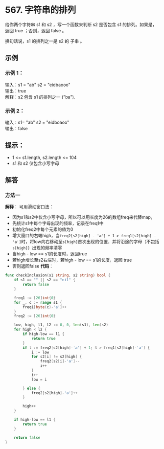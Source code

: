 # 567. 字符串的排列
给你两个字符串 s1 和 s2 ，写一个函数来判断 s2 是否包含 s1 的排列。如果是，返回 true ；否则，返回 false 。

换句话说，s1 的排列之一是 s2 的 子串 。

## 示例
### 示例 1：

输入：s1 = "ab" s2 = "eidbaooo"  
输出：true  
解释：s2 包含 s1 的排列之一 ("ba").

### 示例 2：

输入：s1= "ab" s2 = "eidboaoo"  
输出：false
 
## 提示：

- 1 <= s1.length, s2.length <= 104
- s1 和 s2 仅包含小写字母

## 解答
### 方法一
**解释**：
可用滑动窗口法：  
- 因为s1和s2中仅含小写字母，所以可以用长度为26的数组freq来代替map，
- 先统计s1中每个字母出现的频率，记录在freq1中
- 初始化freq2中每个元素的值为0
- 增大窗口的右端high，当`freq2[s2[high] - 'a'] + 1 > freq1[s2[high] - 'a']`时，将low向右移动至`s[high]`首次出现的位置，并将沿途的字母（不包括`s[high]`）出现的频率清零
- 当high - low == s1的长度时，返回true
- 若high增长至s2右端时，若high - low == s1的长度，返回 true
- 否则返回false
**代码**：
```go
func checkInclusion(s1 string, s2 string) bool {
	if s1 == "" || s2 == "nil" {
		return false
	}

	freq1 := [26]int{0}
	for _, c := range s1 {
		freq1[byte(c)-'a']++
	}
	freq2 := [26]int{0}

	low, high, l1, l2 := 0, 0, len(s1), len(s2)
	for high < l2 {
		if high-low == l1 {
			return true
		}
		if t := freq2[s2[high]-'a'] + 1; t > freq1[s2[high]-'a'] {
			i := low
			for s2[i] != s2[high] {
				freq2[s2[i]-'a']--
				i++
			}
			i++
			low = i

		} else {
			freq2[s2[high]-'a']++
		}

		high++
	}

	if high-low == l1 {
		return true
	}

	return false
}
```